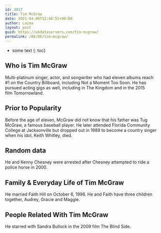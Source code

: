 ```yaml
---
id: 3917
title: Tim McGraw
date: 2021-04-06T12:48:51+00:00
author: Laima
layout: post
guid: https://ukdataservers.com/tim-mcgraw/
permalink: /04/06/tim-mcgraw/
---
```


* some text
{: toc}


## Who is Tim McGraw
                  
                  
                  
Multi-platinum singer, actor, and songwriter who had eleven albums reach #1 on the Country Billboard, including Not a Moment Too Soon. He has pursued acting gigs as well, including in The Kingdom and in the 2015 film Tomorrowland. 
                  
              
            
              
            
                
                
                
## Prior to Popularity
                  
                  
                  
Before the age of eleven, McGraw did not know that his father was Tug McGraw, a famous baseball player. He later attended Florida Community College at Jacksonville but dropped out in 1989 to become a country singer when his idol, Keith Whitley, died. 
                  
              
            
              
            
                
                
                
## Random data
                  
                  
                  
He and Kenny Chesney were arrested after Chesney attempted to ride a police horse in 2000. 
                  
              
            
              
            
                
                
                
## Family & Everyday Life of Tim McGraw
                  
                  
                  
He married Faith Hill on October 6, 1996. He and Faith have three children together, Audrey, Gracie and Maggie. 
                  
              
            
              
            
                
                
                
## People Related With Tim McGraw
                  
                  
                  
He starred with Sandra Bullock in the 2009 film The Blind Side. 
                  
              
            
              
            
                
              
            
              
              
            
            
              
            
          
          
          